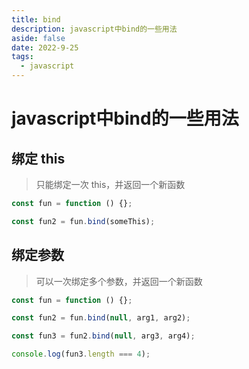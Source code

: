 ```yaml
---
title: bind
description: javascript中bind的一些用法
aside: false
date: 2022-9-25
tags:
  - javascript
---
```

# javascript中bind的一些用法

## 绑定 this

> 只能绑定一次 this，并返回一个新函数

```js
const fun = function () {};

const fun2 = fun.bind(someThis);
```

## 绑定参数

> 可以一次绑定多个参数，并返回一个新函数

```js
const fun = function () {};

const fun2 = fun.bind(null, arg1, arg2);

const fun3 = fun2.bind(null, arg3, arg4);

console.log(fun3.length === 4);
```
